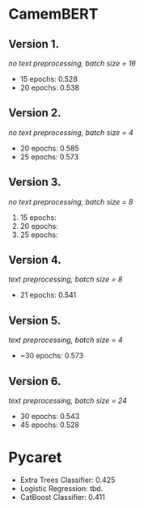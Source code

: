 # CamemBERT

## Version 1.

_no text preprocessing, batch size = 16_

- 15 epochs: 0.528
- 20 epochs: 0.538

## Version 2.

_no text preprocessing, batch size = 4_

- 20 epochs: 0.585
- 25 epochs: 0.573

## Version 3.

_no text preprocessing, batch size = 8_

1. 15 epochs:
2. 20 epochs:
3. 25 epochs:

## Version 4.

_text preprocessing, batch size = 8_

- 21 epochs: 0.541

## Version 5.

_text preprocessing, batch size = 4_

- ~30 epochs: 0.573

## Version 6.

_text preprocessing, batch size = 24_

- 30 epochs: 0.543
- 45 epochs: 0.528

# Pycaret

- Extra Trees Classifier: 0.425
- Logistic Regression: tbd.
- CatBoost Classifier: 0.411
